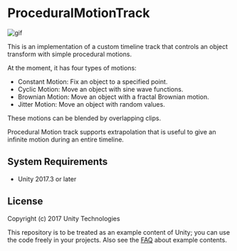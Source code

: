 ProceduralMotionTrack
=====================

![gif](https://i.imgur.com/jlE9XbR.gif)

This is an implementation of a custom timeline track that controls an object transform with simple procedural motions.

At the moment, it has four types of motions:

- Constant Motion: Fix an object to a specified point.
- Cyclic Motion: Move an object with sine wave functions.
- Brownian Motion: Move an object with a fractal Brownian motion.
- Jitter Motion: Move an object with random values.

These motions can be blended by overlapping clips.

Procedural Motion track supports extrapolation that is useful to give an infinite motion during an entire timeline.

System Requirements
-------------------

- Unity 2017.3 or later

License
-------

Copyright (c) 2017 Unity Technologies

This repository is to be treated as an example content of Unity; you can use
the code freely in your projects. Also see the [FAQ] about example contents.

[FAQ]: https://unity3d.com/unity/faq#faq-37863
